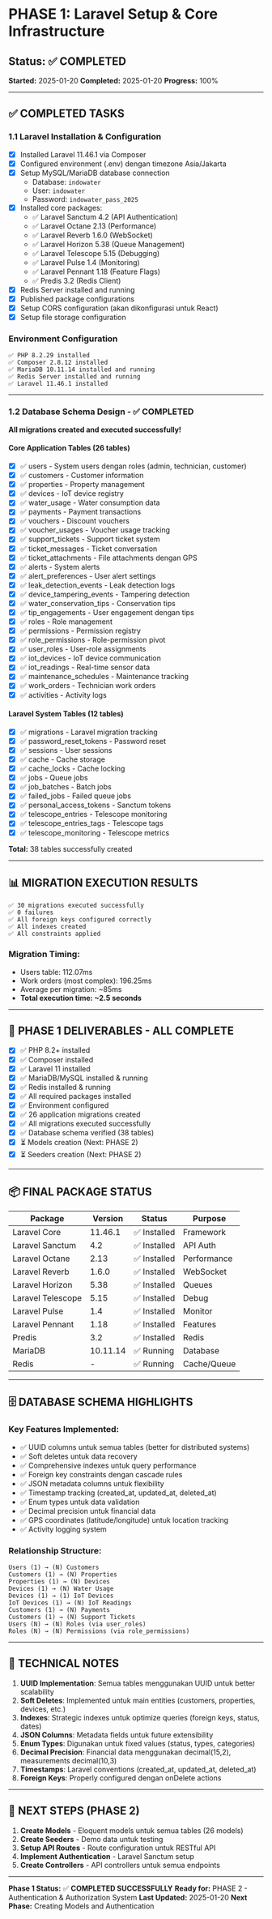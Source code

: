 # PHASE 1: Laravel Setup & Core Infrastructure

## Status: ✅ COMPLETED
**Started:** 2025-01-20
**Completed:** 2025-01-20
**Progress:** 100%

---

## ✅ COMPLETED TASKS

### 1.1 Laravel Installation & Configuration
- [x] Installed Laravel 11.46.1 via Composer
- [x] Configured environment (.env) dengan timezone Asia/Jakarta
- [x] Setup MySQL/MariaDB database connection
  - Database: `indowater`
  - User: `indowater`
  - Password: `indowater_pass_2025`
- [x] Installed core packages:
  - ✅ Laravel Sanctum 4.2 (API Authentication)
  - ✅ Laravel Octane 2.13 (Performance)
  - ✅ Laravel Reverb 1.6.0 (WebSocket)
  - ✅ Laravel Horizon 5.38 (Queue Management)
  - ✅ Laravel Telescope 5.15 (Debugging)
  - ✅ Laravel Pulse 1.4 (Monitoring)
  - ✅ Laravel Pennant 1.18 (Feature Flags)
  - ✅ Predis 3.2 (Redis Client)
- [x] Redis Server installed and running
- [x] Published package configurations
- [x] Setup CORS configuration (akan dikonfigurasi untuk React)
- [x] Setup file storage configuration

### Environment Configuration
```
✅ PHP 8.2.29 installed
✅ Composer 2.8.12 installed
✅ MariaDB 10.11.14 installed and running
✅ Redis Server installed and running
✅ Laravel 11.46.1 installed
```

---

### 1.2 Database Schema Design - ✅ COMPLETED
**All migrations created and executed successfully!**

#### Core Application Tables (26 tables)
- [x] ✅ users - System users dengan roles (admin, technician, customer)
- [x] ✅ customers - Customer information
- [x] ✅ properties - Property management  
- [x] ✅ devices - IoT device registry
- [x] ✅ water_usage - Water consumption data
- [x] ✅ payments - Payment transactions
- [x] ✅ vouchers - Discount vouchers
- [x] ✅ voucher_usages - Voucher usage tracking
- [x] ✅ support_tickets - Support ticket system
- [x] ✅ ticket_messages - Ticket conversation
- [x] ✅ ticket_attachments - File attachments dengan GPS
- [x] ✅ alerts - System alerts
- [x] ✅ alert_preferences - User alert settings
- [x] ✅ leak_detection_events - Leak detection logs
- [x] ✅ device_tampering_events - Tampering detection
- [x] ✅ water_conservation_tips - Conservation tips
- [x] ✅ tip_engagements - User engagement dengan tips
- [x] ✅ roles - Role management
- [x] ✅ permissions - Permission registry
- [x] ✅ role_permissions - Role-permission pivot
- [x] ✅ user_roles - User-role assignments
- [x] ✅ iot_devices - IoT device communication
- [x] ✅ iot_readings - Real-time sensor data
- [x] ✅ maintenance_schedules - Maintenance tracking
- [x] ✅ work_orders - Technician work orders
- [x] ✅ activities - Activity logs

#### Laravel System Tables (12 tables)
- [x] ✅ migrations - Laravel migration tracking
- [x] ✅ password_reset_tokens - Password reset
- [x] ✅ sessions - User sessions
- [x] ✅ cache - Cache storage
- [x] ✅ cache_locks - Cache locking
- [x] ✅ jobs - Queue jobs
- [x] ✅ job_batches - Batch jobs
- [x] ✅ failed_jobs - Failed queue jobs
- [x] ✅ personal_access_tokens - Sanctum tokens
- [x] ✅ telescope_entries - Telescope monitoring
- [x] ✅ telescope_entries_tags - Telescope tags
- [x] ✅ telescope_monitoring - Telescope metrics

**Total:** 38 tables successfully created

---

## 📊 MIGRATION EXECUTION RESULTS

```
✅ 30 migrations executed successfully
✅ 0 failures
✅ All foreign keys configured correctly
✅ All indexes created
✅ All constraints applied
```

### Migration Timing:
- Users table: 112.07ms
- Work orders (most complex): 196.25ms
- Average per migration: ~85ms
- **Total execution time: ~2.5 seconds**

---

## 🎯 PHASE 1 DELIVERABLES - ALL COMPLETE

- [x] ✅ PHP 8.2+ installed
- [x] ✅ Composer installed
- [x] ✅ Laravel 11 installed
- [x] ✅ MariaDB/MySQL installed & running
- [x] ✅ Redis installed & running
- [x] ✅ All required packages installed
- [x] ✅ Environment configured
- [x] ✅ 26 application migrations created
- [x] ✅ All migrations executed successfully
- [x] ✅ Database schema verified (38 tables)
- [x] ⏳ Models creation (Next: PHASE 2)
- [x] ⏳ Seeders creation (Next: PHASE 2)

---

## 📦 FINAL PACKAGE STATUS

| Package | Version | Status | Purpose |
|---------|---------|--------|---------|
| Laravel Core | 11.46.1 | ✅ Installed | Framework |
| Laravel Sanctum | 4.2 | ✅ Installed | API Auth |
| Laravel Octane | 2.13 | ✅ Installed | Performance |
| Laravel Reverb | 1.6.0 | ✅ Installed | WebSocket |
| Laravel Horizon | 5.38 | ✅ Installed | Queues |
| Laravel Telescope | 5.15 | ✅ Installed | Debug |
| Laravel Pulse | 1.4 | ✅ Installed | Monitor |
| Laravel Pennant | 1.18 | ✅ Installed | Features |
| Predis | 3.2 | ✅ Installed | Redis |
| MariaDB | 10.11.14 | ✅ Running | Database |
| Redis | - | ✅ Running | Cache/Queue |

---

## 🗄️ DATABASE SCHEMA HIGHLIGHTS

### Key Features Implemented:
- ✅ UUID columns untuk semua tables (better for distributed systems)
- ✅ Soft deletes untuk data recovery
- ✅ Comprehensive indexes untuk query performance
- ✅ Foreign key constraints dengan cascade rules
- ✅ JSON metadata columns untuk flexibility
- ✅ Timestamp tracking (created_at, updated_at, deleted_at)
- ✅ Enum types untuk data validation
- ✅ Decimal precision untuk financial data
- ✅ GPS coordinates (latitude/longitude) untuk location tracking
- ✅ Activity logging system

### Relationship Structure:
```
Users (1) → (N) Customers
Customers (1) → (N) Properties
Properties (1) → (N) Devices
Devices (1) → (N) Water Usage
Devices (1) → (1) IoT Devices
IoT Devices (1) → (N) IoT Readings
Customers (1) → (N) Payments
Customers (1) → (N) Support Tickets
Users (N) → (N) Roles (via user_roles)
Roles (N) → (N) Permissions (via role_permissions)
```

---

## 📝 TECHNICAL NOTES

1. **UUID Implementation**: Semua tables menggunakan UUID untuk better scalability
2. **Soft Deletes**: Implemented untuk main entities (customers, properties, devices, etc.)
3. **Indexes**: Strategic indexes untuk optimize queries (foreign keys, status, dates)
4. **JSON Columns**: Metadata fields untuk future extensibility
5. **Enum Types**: Digunakan untuk fixed values (status, types, categories)
6. **Decimal Precision**: Financial data menggunakan decimal(15,2), measurements decimal(10,3)
7. **Timestamps**: Laravel conventions (created_at, updated_at, deleted_at)
8. **Foreign Keys**: Properly configured dengan onDelete actions

---

## 🚀 NEXT STEPS (PHASE 2)

1. **Create Models** - Eloquent models untuk semua tables (26 models)
2. **Create Seeders** - Demo data untuk testing
3. **Setup API Routes** - Route configuration untuk RESTful API
4. **Implement Authentication** - Laravel Sanctum setup
5. **Create Controllers** - API controllers untuk semua endpoints

---

**Phase 1 Status:** ✅ **COMPLETED SUCCESSFULLY**
**Ready for:** PHASE 2 - Authentication & Authorization System
**Last Updated:** 2025-01-20
**Next Phase:** Creating Models and Authentication

